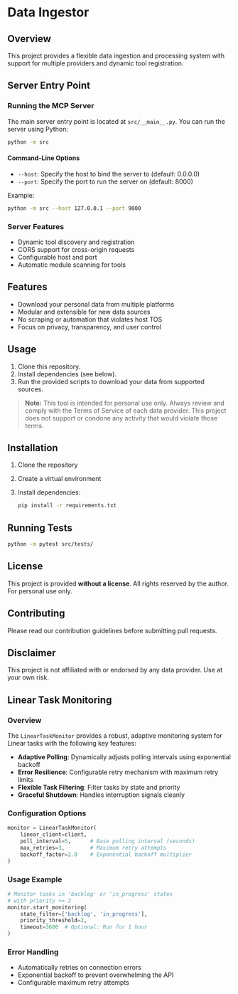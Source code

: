 # Data Ingestor

## Overview

This project provides a flexible data ingestion and processing system with support for multiple providers and dynamic tool registration.

## Server Entry Point

### Running the MCP Server

The main server entry point is located at `src/__main__.py`. You can run the server using Python:

```bash
python -m src
```

#### Command-Line Options

- `--host`: Specify the host to bind the server to (default: 0.0.0.0)
- `--port`: Specify the port to run the server on (default: 8000)

Example:

```bash
python -m src --host 127.0.0.1 --port 9000
```

### Server Features

- Dynamic tool discovery and registration
- CORS support for cross-origin requests
- Configurable host and port
- Automatic module scanning for tools

## Features

- Download your personal data from multiple platforms
- Modular and extensible for new data sources
- No scraping or automation that violates host TOS
- Focus on privacy, transparency, and user control

## Usage

1. Clone this repository.
2. Install dependencies (see below).
3. Run the provided scripts to download your data from supported sources.

> **Note:** This tool is intended for personal use only. Always review and comply with the Terms of Service of each data provider. This project does not support or condone any activity that would violate those terms.

## Installation

1. Clone the repository
2. Create a virtual environment
3. Install dependencies:

   ```bash
   pip install -r requirements.txt
   ```

## Running Tests

```bash
python -m pytest src/tests/
```

## License

This project is provided **without a license**. All rights reserved by the author. For personal use only.

## Contributing

Please read our contribution guidelines before submitting pull requests.

## Disclaimer

This project is not affiliated with or endorsed by any data provider. Use at your own risk.

## Linear Task Monitoring

### Overview

The `LinearTaskMonitor` provides a robust, adaptive monitoring system for Linear tasks with the following key features:

- **Adaptive Polling**: Dynamically adjusts polling intervals using exponential backoff
- **Error Resilience**: Configurable retry mechanism with maximum retry limits
- **Flexible Task Filtering**: Filter tasks by state and priority
- **Graceful Shutdown**: Handles interruption signals cleanly

### Configuration Options

```python
monitor = LinearTaskMonitor(
    linear_client=client,
    poll_interval=5,      # Base polling interval (seconds)
    max_retries=3,        # Maximum retry attempts
    backoff_factor=2.0    # Exponential backoff multiplier
)
```

### Usage Example

```python
# Monitor tasks in 'backlog' or 'in_progress' states
# with priority >= 2
monitor.start_monitoring(
    state_filter=['backlog', 'in_progress'],
    priority_threshold=2,
    timeout=3600  # Optional: Run for 1 hour
)
```

### Error Handling

- Automatically retries on connection errors
- Exponential backoff to prevent overwhelming the API
- Configurable maximum retry attempts
